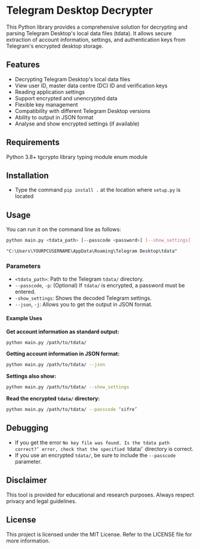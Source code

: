 # Telegram Desktop Decrypter

This Python library provides a comprehensive solution for decrypting and parsing Telegram Desktop's local data files (tdata). It allows secure extraction of account information, settings, and authentication keys from Telegram's encrypted desktop storage.

## Features  

- Decrypting Telegram Desktop's local data files  
- View user ID, master data centre (DC) ID and verification keys  
- Reading application settings  
- Support encrypted and unencrypted data  
- Flexible key management  
- Compatibility with different Telegram Desktop versions  
- Ability to output in JSON format  
- Analyse and show encrypted settings (if available)

## Requirements

Python 3.8+
tgcrypto library
typing module
enum module

## Installation
- Type the command `pip install .` at the location where `setup.py` is located

## Usage

You can run it on the command line as follows:

```sh
python main.py <tdata_path> [--passcode <password>] [--show_settings] [--json]
```
`"C:\Users\YOURPCUSERNAME\AppData\Roaming\Telegram Desktop\tdata"`

### Parameters

- `<tdata_path>`: Path to the Telegram `tdata/` directory.
- `--passcode`, `-p`: (Optional) If `tdata/` is encrypted, a password must be entered.
- `-show_settings`: Shows the decoded Telegram settings.
- `--json`, `-j`: Allows you to get the output in JSON format.

#### Example Uses

**Get account information as standard output:**

```sh
python main.py /path/to/tdata/
```

**Getting account information in JSON format:**

```sh
python main.py /path/to/tdata/ --json
```

**Settings also show:**

```sh
python main.py /path/to/tdata/ --show_settings
```

**Read the encrypted `tdata/` directory:**

```sh
python main.py /path/to/tdata/ --passcode ‘sifre’
```

## Debugging

- If you get the error `No key file was found. Is the tdata path correct?’ error, check that the specified `tdata/` directory is correct.
- If you use an encrypted `tdata/`, be sure to include the `--passcode` parameter.


## Disclaimer

This tool is provided for educational and research purposes. Always respect privacy and legal guidelines.

## License

This project is licensed under the MIT License. Refer to the LICENSE file for more information.


